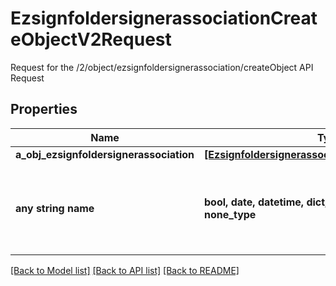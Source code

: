 # EzsignfoldersignerassociationCreateObjectV2Request

Request for the /2/object/ezsignfoldersignerassociation/createObject API Request

## Properties
Name | Type | Description | Notes
------------ | ------------- | ------------- | -------------
**a_obj_ezsignfoldersignerassociation** | [**[EzsignfoldersignerassociationRequestCompound]**](EzsignfoldersignerassociationRequestCompound.md) |  | 
**any string name** | **bool, date, datetime, dict, float, int, list, str, none_type** | any string name can be used but the value must be the correct type | [optional]

[[Back to Model list]](../README.md#documentation-for-models) [[Back to API list]](../README.md#documentation-for-api-endpoints) [[Back to README]](../README.md)


